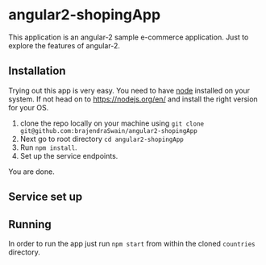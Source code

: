 # angular2-shopingApp

This application is an angular-2 sample e-commerce application.
Just to explore the features of angular-2.

## Installation

Trying out this app is very easy. You need to have [node](https://nodejs.org/en/) installed on your system. If not head on to https://nodejs.org/en/ and install the right version for your OS.

1. clone the repo locally on your machine using `git clone git@github.com:brajendraSwain/angular2-shopingApp`
2. Next go to root directory `cd angular2-shopingApp`
3. Run `npm install`.
4. Set up the service endpoints.

You are done.
## Service set up



## Running

In order to run the app just run `npm start` from within the cloned `countries` directory.
